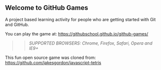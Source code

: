 ## Welcome to GitHub Games

A project based learning activity for people who are getting started with Git and GitHub.

You can play the game at: https://githubschool.github.io/github-games/<mychanges02>

>> _*SUPPORTED BROWSERS*: Chrome, Firefox, Safari, Opera and IE9+_

This fun open source game was cloned from: https://github.com/jakesgordon/javascript-tetris
